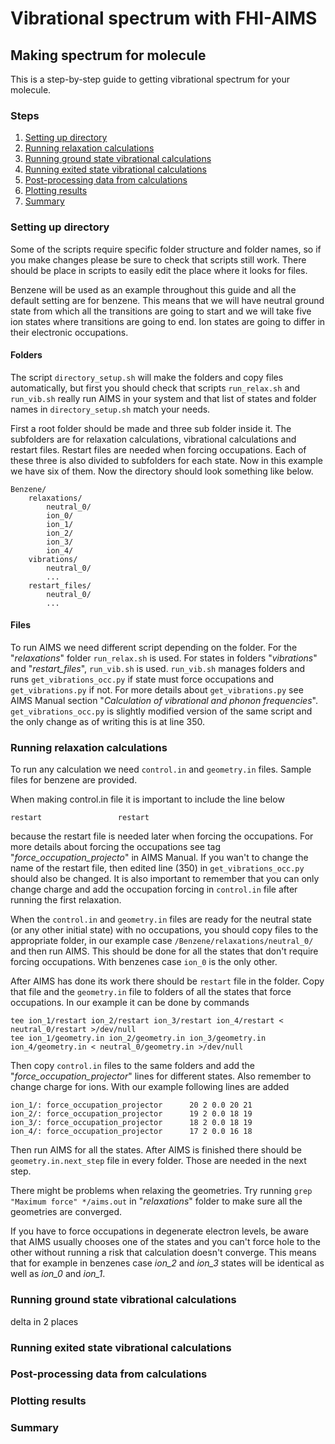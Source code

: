 
# Vibrational spectrum with FHI-AIMS



## Making spectrum for molecule

This is a step-by-step guide to getting vibrational spectrum for your molecule.

### Steps

1. [Setting up directory](#setting-up-directory)
2. [Running relaxation calculations](#running-relaxation-calculations)
3. [Running ground state vibrational calculations](#running-ground-state-vibrational-calculations)
4. [Running exited state vibrational calculations](#running-exited-state-vibrational-calculations)
5. [Post-processing data from calculations](#post-processing-data-from-calculations)
6. [Plotting results](#plotting-results)
7. [Summary](#summary)

### Setting up directory

Some of the scripts require specific folder structure and folder names, so if you make changes please be sure to check that scripts still work. There should be place in scripts to easily edit the place where it looks for files.

Benzene will be used as an example throughout this guide and all the default setting are for benzene. This means that we will have neutral ground state from which all the transitions are going to start and we will take five ion states where transitions are going to end. Ion states are going to differ in their electronic occupations.

#### Folders

The script `directory_setup.sh` will make the folders and copy files automatically, but first you should check that scripts `run_relax.sh` and `run_vib.sh` really run AIMS in your system and that list of states and folder names in `directory_setup.sh` match your needs.

First a root folder should be made and three sub folder inside it. The subfolders are for relaxation calculations, vibrational calculations and restart files. Restart files are needed when forcing occupations. Each of these three is also divided to subfolders for each state. Now in this example we have six of them. Now the directory should look something like below.
```
Benzene/
    relaxations/
        neutral_0/
        ion_0/
        ion_1/
        ion_2/
        ion_3/
        ion_4/
    vibrations/
        neutral_0/
        ...
    restart_files/
        neutral_0/
        ...
```

#### Files

To run AIMS we need different script depending on the folder. For the "*relaxations*" folder `run_relax.sh` is used. For states in folders "*vibrations*" and "*restart_files*", `run_vib.sh` is used. `run_vib.sh` manages folders and runs `get_vibrations_occ.py` if state must force occupations and `get_vibrations.py` if not. For more details about `get_vibrations.py` see AIMS Manual section "*Calculation of vibrational and phonon frequencies*". `get_vibrations_occ.py` is slightly modified version of the same script and the only change as of writing this is at line 350.

### Running relaxation calculations

To run any calculation we need `control.in` and `geometry.in` files. Sample files for benzene are provided. 

When making control.in file it is important to include the line below
```
restart                 restart
```
because the restart file is needed later when forcing the occupations. For more details about forcing the occupations see tag "*force_occupation_projecto*" in AIMS Manual. If you wan't to change the name of the restart file, then edited line (350) in `get_vibrations_occ.py` should also be changed. It is also important to remember that you can only change charge and add the occupation forcing in `control.in` file after running the first relaxation. 

When the `control.in` and `geometry.in` files are ready for the neutral state (or any other initial state) with no occupations, you should copy files to the appropriate folder, in our example case `/Benzene/relaxations/neutral_0/` and then run AIMS. This should be done for all the states that don't require forcing occupations. With benzenes case `ion_0` is the only other.

After AIMS has done its work there should be `restart` file in the folder. Copy that file and the `geometry.in` file to folders of all the states that force occupations. In our example it can be done by commands
```
tee ion_1/restart ion_2/restart ion_3/restart ion_4/restart < neutral_0/restart >/dev/null
tee ion_1/geometry.in ion_2/geometry.in ion_3/geometry.in ion_4/geometry.in < neutral_0/geometry.in >/dev/null
```
Then copy `control.in` files to the same folders and add the "*force_occupation_projector*" lines for different states. Also remember to change charge for ions. With our example following lines are added
```
ion_1/: force_occupation_projector      20 2 0.0 20 21
ion_2/: force_occupation_projector      19 2 0.0 18 19
ion_3/: force_occupation_projector      18 2 0.0 18 19
ion_4/: force_occupation_projector      17 2 0.0 16 18
```
Then run AIMS for all the states. After AIMS is finished there should be `geometry.in.next_step` file in every folder. Those are needed in the next step.

There might be problems when relaxing the geometries. Try running `grep "Maximum force" */aims.out` in "*relaxations*" folder to make sure all the geometries are converged.

If you have to force occupations in degenerate electron levels, be aware that AIMS usually chooses one of the states and you can't force hole to the other without running a risk that calculation doesn't converge. This means that for example in benzenes case *ion_2* and *ion_3* states will be identical as well as *ion_0* and *ion_1*.


### Running ground state vibrational calculations


delta in 2 places


### Running exited state vibrational calculations


### Post-processing data from calculations


### Plotting results


### Summary


